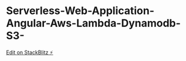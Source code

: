 # Serverless-Web-Application-Angular-Aws-Lambda-Dynamodb-S3-

[Edit on StackBlitz ⚡️](https://stackblitz.com/edit/serverless-web-application-angular-aws-lambda-dyn-gpw7bf)
